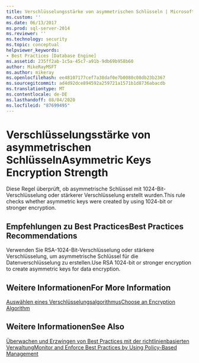 ```yaml
---
title: Verschlüsselungsstärke von asymmetrischen Schlüsseln | Microsoft-Dokumentation
ms.custom: ''
ms.date: 06/13/2017
ms.prod: sql-server-2014
ms.reviewer: ''
ms.technology: security
ms.topic: conceptual
helpviewer_keywords:
- Best Practices [Database Engine]
ms.assetid: 235ff2ab-1c5a-45c7-a91b-9db69b958b60
author: MikeRayMSFT
ms.author: mikeray
ms.openlocfilehash: ee48107177cef7a38daf0e7b0080c08db23b2367
ms.sourcegitcommit: ad4d92dce894592a259721a1571b1d8736abacdb
ms.translationtype: MT
ms.contentlocale: de-DE
ms.lasthandoff: 08/04/2020
ms.locfileid: "87699495"
---
```

# <a name="asymmetric-keys-encryption-strength"></a><span data-ttu-id="0549f-102">Verschlüsselungsstärke von asymmetrischen Schlüsseln</span><span class="sxs-lookup"><span data-stu-id="0549f-102">Asymmetric Keys Encryption Strength</span></span>
  <span data-ttu-id="0549f-103">Diese Regel überprüft, ob asymmetrische Schlüssel mit 1024-Bit-Verschlüsselung oder stärkerer Verschlüsselung erstellt wurden.</span><span class="sxs-lookup"><span data-stu-id="0549f-103">This rule checks whether asymmetric keys were created by using 1024-bit or stronger encryption.</span></span>  
  
## <a name="best-practices-recommendations"></a><span data-ttu-id="0549f-104">Empfehlungen zu Best Practices</span><span class="sxs-lookup"><span data-stu-id="0549f-104">Best Practices Recommendations</span></span>  
 <span data-ttu-id="0549f-105">Verwenden Sie RSA-1024-Bit-Verschlüsselung oder stärkere Verschlüsselung, um asymmetrische Schlüssel für die Datenverschlüsselung zu erstellen.</span><span class="sxs-lookup"><span data-stu-id="0549f-105">Use RSA 1024-bit or stronger encryption to create asymmetric keys for data encryption.</span></span>  
  
## <a name="for-more-information"></a><span data-ttu-id="0549f-106">Weitere Informationen</span><span class="sxs-lookup"><span data-stu-id="0549f-106">For More Information</span></span>  
 [<span data-ttu-id="0549f-107">Auswählen eines Verschlüsselungsalgorithmus</span><span class="sxs-lookup"><span data-stu-id="0549f-107">Choose an Encryption Algorithm</span></span>](../security/encryption/choose-an-encryption-algorithm.md)  
  
## <a name="see-also"></a><span data-ttu-id="0549f-108">Weitere Informationen</span><span class="sxs-lookup"><span data-stu-id="0549f-108">See Also</span></span>  
 [<span data-ttu-id="0549f-109">Überwachen und Erzwingen von Best Practices mit der richtlinienbasierten Verwaltung</span><span class="sxs-lookup"><span data-stu-id="0549f-109">Monitor and Enforce Best Practices by Using Policy-Based Management</span></span>](monitor-and-enforce-best-practices-by-using-policy-based-management.md)  
  
  
